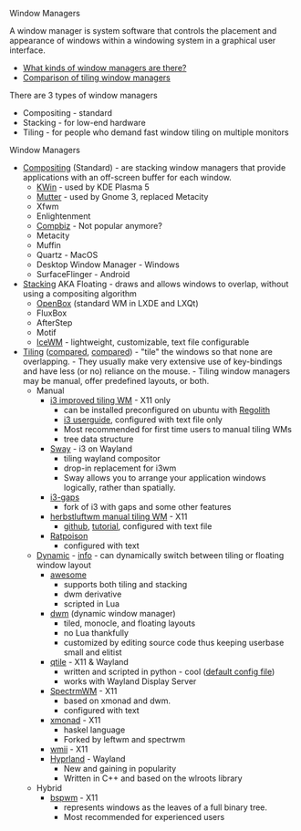 Window Managers

A window manager is system software that controls the placement and appearance of windows within a windowing system in a graphical user interface.

- [What kinds of window managers are there?](https://askubuntu.com/questions/65083/what-kinds-of-desktop-environments-and-shells-are-available)
- [Comparison of tiling window managers](https://wiki.archlinux.org/title/Comparison_of_tiling_window_managers)

There are 3 types of window managers

- Compositing - standard
- Stacking - for low-end hardware
- Tiling - for people who demand fast window tiling on multiple monitors

Window Managers

- [Compositing](https://en.wikipedia.org/wiki/Compositing_window_manager) (Standard) - are stacking window managers that provide applications with an off-screen buffer for each window.  
    - [KWin](https://en.wikipedia.org/wiki/KWin) - used by KDE Plasma 5
    - [Mutter](https://en.wikipedia.org/wiki/Mutter_%28software%29) - used by Gnome 3, replaced Metacity
    - Xfwm
    - Enlightenment
    - [Compbiz](https://en.wikipedia.org/wiki/Compiz) - Not popular anymore?
    - Metacity
    - Muffin
    - Quartz - MacOS
    - Desktop Window Manager - Windows
    - SurfaceFlinger - Android
- [Stacking](https://en.wikipedia.org/wiki/Stacking_window_manager) AKA Floating - draws and allows windows to overlap, without using a compositing algorithm
    - [OpenBox](https://en.wikipedia.org/wiki/Openbox) (standard WM in LXDE and LXQt)
    - FluxBox
    - AfterStep
    - Motif
    - [IceWM](https://ice-wm.org/) - lightweight, customizable, text file configurable
- [Tiling](https://en.wikipedia.org/wiki/Tiling_window_manager) ([compared](https://wiki.archlinux.org/title/Comparison_of_tiling_window_managers), [compared](https://simpletools.info/doku.php/wm:tiling:comparison)) - "tile" the windows so that none are overlapping.
        - They usually make very extensive use of key-bindings and have less (or no) reliance on the mouse.
        - Tiling window managers may be manual, offer predefined layouts, or both.
    - Manual
        - [i3 improved tiling WM](https://i3wm.org/) - X11 only
            - can be installed preconfigured on ubuntu with [Regolith](https://regolith-desktop.com/)
            - [i3 userguide](https://i3wm.org/docs/userguide.html#:~:text=Floating%2C-Floating%2520mode%2520is&text=You%2520can%2520toggle%2520floating%2520mode%2Ccan%2520move%2520the%2520window%2520around.), configured with text file only
            - Most recommended for first time users to manual tiling WMs
            - tree data structure
        - [Sway](https://swaywm.org/) - i3 on Wayland
            - tiling wayland compositor
            - drop-in replacement for i3wm
            - Sway allows you to arrange your application windows logically, rather than spatially.
        - [i3-gaps](https://github.com/Airblader/i3)
            - fork of i3 with gaps and some other features
        - [herbstluftwm manual tiling WM](https://herbstluftwm.org/) - X11
            - [github](https://github.com/herbstluftwm/herbstluftwm), [tutorial](https://herbstluftwm.org/tutorial.html), configured with text file
        - [Ratpoison](https://www.nongnu.org/ratpoison/)
            - configured with text
    - [Dynamic](https://en.wikipedia.org/wiki/Dynamic_window_manager) - [info](https://wiki.archlinux.org/title/Window_manager) - can dynamically switch between tiling or floating window layout
        - [awesome](https://awesomewm.org/)
            - supports both tiling and stacking
            - dwm derivative
            - scripted in Lua 
        - [dwm](https://dwm.suckless.org/) (dynamic window manager)
            - tiled, monocle, and floating layouts
            - no Lua thankfully
            - customized by editing source code thus keeping userbase small and elitist
        - [qtile](http://www.qtile.org/) - X11 & Wayland
            - written and scripted in python - cool ([default config file](http://docs.qtile.org/en/stable/manual/config/default.html))
            - works with Wayland Display Server
        - [SpectrmWM](https://github.com/conformal/spectrwm) - X11
            - based on xmonad and dwm.
            - configured with text
        - [xmonad](https://xmonad.org/) - X11
            - haskel language
            - Forked by leftwm and spectrwm 
        - [wmii](https://github.com/0intro/wmii) - X11
        - [Hyprland](https://hyprland.org/) - Wayland
            - New and gaining in popularity
            - Written in C++ and based on the wlroots library
    - Hybrid
        - [bspwm](https://github.com/baskerville/bspwm) - X11
            - represents windows as the leaves of a full binary tree.
            - Most recommended for experienced users
